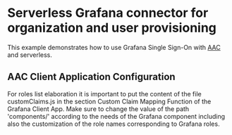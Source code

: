# Serverless Grafana connector for organization and user provisioning

This example demonstrates how to use Grafana Single Sign-On with [AAC](https://github.com/scc-digitalhub/AAC) and serverless.

## AAC Client Application Configuration

For roles list  elaboration it is important to put the content of the file customClaims.js in the section Custom Claim Mapping Function of the Grafana Client App.
Make sure to change the value of the path 'components/' according to the needs of the Grafana component including also the customization of the role names corresponding to Grafana roles.


